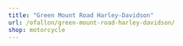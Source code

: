 ```yaml
---
title: "Green Mount Road Harley-Davidson"
url: /ofallon/green-mount-road-harley-davidson/
shop: motorcycle
---
```

